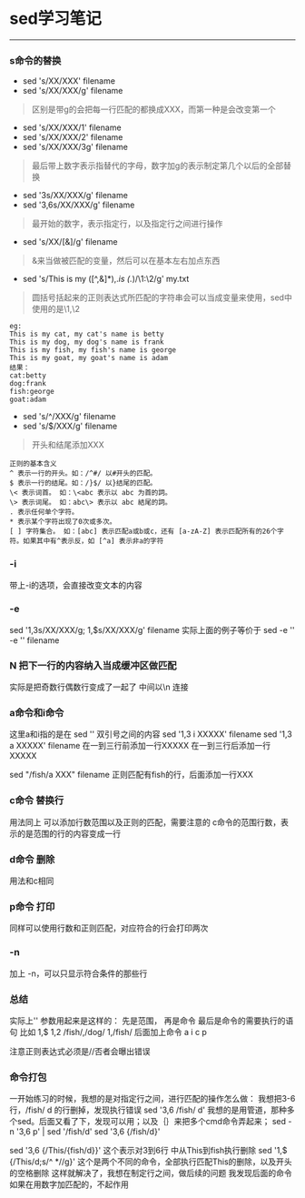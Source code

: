 # sed学习笔记

------

### s命令的替换
+ sed 's/XX/XXX' filename
+ sed 's/XX/XXX/g' filename
> 区别是带g的会把每一行匹配的都换成XXX，而第一种是会改变第一个

+ sed 's/XX/XXX/1' filename
+ sed 's/XX/XXX/2' filename
+ sed 's/XX/XXX/3g' filename
> 最后带上数字表示指替代的字母，数字加g的表示制定第几个以后的全部替换

+ sed '3s/XX/XXX/g' filename
+ sed '3,6s/XX/XXX/g' filename
> 最开始的数字，表示指定行，以及指定行之间进行操作

+ sed 's/XX/[&]/g' filename
> &来当做被匹配的变量，然后可以在基本左右加点东西

+ sed 's/This is my \([^,&]*\),.*is \(.*\)/\1:\2/g' my.txt
> 圆括号括起来的正则表达式所匹配的字符串会可以当成变量来使用，sed中使用的是\1,\2
```
eg:
This is my cat, my cat's name is betty
This is my dog, my dog's name is frank
This is my fish, my fish's name is george
This is my goat, my goat's name is adam
结果：
cat:betty
dog:frank
fish:george
goat:adam
```

+ sed 's/^/XXX/g' filename
+ sed 's/$/XXX/g' filename
> 开头和结尾添加XXX

```
正则的基本含义
^ 表示一行的开头。如：/^#/ 以#开头的匹配。
$ 表示一行的结尾。如：/}$/ 以}结尾的匹配。
\< 表示词首。 如：\<abc 表示以 abc 为首的詞。
\> 表示词尾。 如：abc\> 表示以 abc 結尾的詞。
. 表示任何单个字符。
* 表示某个字符出现了0次或多次。
[ ] 字符集合。 如：[abc] 表示匹配a或b或c，还有 [a-zA-Z] 表示匹配所有的26个字符。如果其中有^表示反，如 [^a] 表示非a的字符
```
### -i
带上-i的选项，会直接改变文本的内容


### -e
sed '1,3s/XX/XXX/g; 1,$s/XX/XXX/g' filename
实际上面的例子等价于
sed -e '' -e '' filename

### N 把下一行的内容纳入当成缓冲区做匹配
实际是把奇数行偶数行变成了一起了 中间以\n 连接

### a命令和i命令
这里a和i指的是在 sed '' 双引号之间的内容
sed '1,3 i XXXXX' filename
sed '1,3 a XXXXX' filename
在一到三行前添加一行XXXXX
在一到三行后添加一行XXXXX

sed "/fish/a XXX" filename
正则匹配有fish的行，后面添加一行XXX

### c命令 替换行
用法同上
可以添加行数范围以及正则的匹配，需要注意的
c命令的范围行数，表示的是范围的行的内容变成一行

### d命令 删除
用法和c相同

### p命令 打印
同样可以使用行数和正则匹配，对应符合的行会打印两次

### -n
加上 -n，可以只显示符合条件的那些行
### 总结
实际上'' 参数用起来是这样的：
先是范围， 再是命令 最后是命令的需要执行的语句
比如 
1,$ 
1,2 
/fish/,/dog/
1,/fish/ 
后面加上命令 a i c p

注意正则表达式必须是//否者会曝出错误

### 命令打包
一开始练习的时候，我想的是对指定行之间，进行匹配的操作怎么做：
我想把3-6行，/fish/ d 的行删掉，发现执行错误
sed '3,6 /fish/ d' 
我想的是用管道，那种多个sed。后面又看了下，发现可以用；以及｛｝来把多个cmd命令弄起来；
sed -n '3,6 p' | sed '/fish/d'
sed '3,6 {/fish/d}'

sed '3,6 {/This/{fish/d}}' 
这个表示对3到6行 中从This到fish执行删除
sed '1,$ {/This/d;s/^ *//g}'
这个是两个不同的命令，全部执行匹配This的删除，以及开头的空格删除
这样就解决了，我想在制定行之间，做后续的问题
我发现后面的命令如果在用数字加匹配的，不起作用



 


